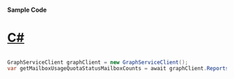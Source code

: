 #### Sample Code
# [C#](#tab/Csharp)

```C#

GraphServiceClient graphClient = new GraphServiceClient();
var getMailboxUsageQuotaStatusMailboxCounts = await graphClient.Reports.GetMailboxUsageQuotaStatusMailboxCounts.Request().GetAsync();

```